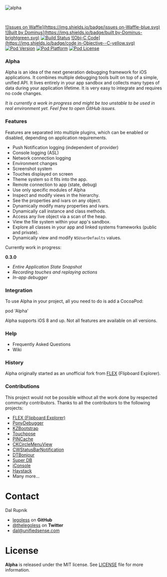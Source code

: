 ![alpha](https://raw.githubusercontent.com/Legoless/Alpha/master/Resources/Logo.png "Alpha Logo")


&nbsp;

[![Issues on Waffle](https://img.shields.io/badge/issues on-Waffle-blue.svg)](http://waffle.io/legoless/alpha)
[![Built by Dominus](https://img.shields.io/badge/built by-Dominus-brightgreen.svg)](http://github.com/legoless/Dominus)
[![Build Status](https://travis-ci.org/Legoless/Alpha.svg)](https://travis-ci.org/legoless/Alpha)
[![Obj-C Code](https://img.shields.io/badge/code in-Objective--C-yellow.svg)](http://github.com/legoless/Alpha)
[![Pod Version](http://img.shields.io/cocoapods/v/Alpha.svg?style=flat)](http://cocoadocs.org/docsets/Alpha/)
[![Pod Platform](http://img.shields.io/cocoapods/p/Alpha.svg?style=flat)](http://cocoadocs.org/docsets/Alpha/)
[![Pod License](http://img.shields.io/cocoapods/l/Alpha.svg?style=flat)](http://opensource.org/licenses/BSD-3-Clause)


### Alpha

Alpha is an idea of the next generation debugging framework for iOS applications. It combines multiple debugging tools built on top of a simple, unified API. It lives entirely in your app sandbox and collects many types of data during your application lifetime. It is very easy to integrate and requires no code changes.

*It is currently a work in progress and might be too unstable to be used in real environment yet. Feel free to open GitHub issues.*

### Features

Features are separated into multiple plugins, which can be enabled or disabled, depending on application requirements.

- Push Notification logging (independent of provider)
- Console logging (ASL)
- Network connection logging
- Environment changes
- Screenshot system
- Touches displayed on screen
- Theme system so it fits into the app.
- Remote connection to app (state, debug)
- Use only specific modules of Alpha
- Inspect and modify views in the hierarchy.
- See the properties and ivars on any object.
- Dynamically modify many properties and ivars.
- Dynamically call instance and class methods.
- Access any live object via a scan of the heap.
- View the file system within your app's sandbox.
- Explore all classes in your app and linked systems frameworks (public and private).
- Dynamically view and modify `NSUserDefaults` values.

Currently work in progress:

**0.3.0**
- *Entire Application State Snapshot*
- *Recording touches and replaying actions*
- *In-app debugger*

### Integration

To use Alpha in your project, all you need to do is add a CocoaPod:

pod 'Alpha'

Alpha supports iOS 8 and up. Not all features are available on all versions.

### Help

- Frequently Asked Questions
- Wiki

### History

Alpha originally started as an unofficial fork from [FLEX](https://github.com/Flipboard/FLEX) (Flipboard Explorer).

### Contributions

This project would not be possible without all the work done by respected community contributors.
Thanks to all the contributors to the following projects:

- [FLEX (Flipboard Explorer)](https://github.com/Flipboard/FLEX)
- [PonyDebugger](https://github.com/square/PonyDebugger)
- [KZBootstrap](https://github.com/krzysztofzablocki/KZBootstrap)
- [Touchpose](https://github.com/toddreed/Touchpose)
- [PINCache](https://github.com/pinterest/PINCache)
- [CKCircleMenuView](https://github.com/JaNd3r/CKCircleMenuView)
- [CWStatusBarNotification](https://github.com/cezarywojcik/CWStatusBarNotification)
- [DTBonjour](https://github.com/Cocoanetics/DTBonjour)
- [Super DB](https://github.com/Shopify/superdb)
- [iConsole](https://github.com/nicklockwood/iConsole)
- [Haystack](https://github.com/legoless/Haystack)
- Many more...

Contact
======

Dal Rupnik

- [legoless](https://github.com/legoless) on **GitHub**
- [@thelegoless](https://twitter.com/thelegoless) on **Twitter**
- [dal@unifiedsense.com](mailto:dal@unifiedsense.com)

License
======

**Alpha** is released under the MIT license. See [LICENSE](https://github.com/Legoless/Alpha/blob/master/LICENSE) file for more information.
